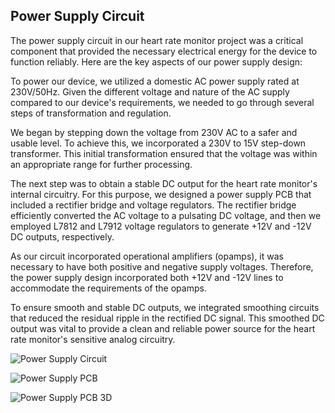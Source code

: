 ## Power Supply Circuit

The power supply circuit in our heart rate monitor project was a critical component that provided the necessary electrical energy for the device to function reliably. Here are the key aspects of our power supply design:

To power our device, we utilized a domestic AC power supply rated at 230V/50Hz. Given the different voltage and nature of the AC supply compared to our device's requirements, we needed to go through several steps of transformation and regulation.

We began by stepping down the voltage from 230V AC to a safer and usable level. To achieve this, we incorporated a 230V to 15V step-down transformer. This initial transformation ensured that the voltage was within an appropriate range for further processing.

The next step was to obtain a stable DC output for the heart rate monitor's internal circuitry. For this purpose, we designed a power supply PCB that included a rectifier bridge and voltage regulators. The rectifier bridge efficiently converted the AC voltage to a pulsating DC voltage, and then we employed L7812 and L7912 voltage regulators to generate +12V and -12V DC outputs, respectively.

As our circuit incorporated operational amplifiers (opamps), it was necessary to have both positive and negative supply voltages. Therefore, the power supply design incorporated both +12V and -12V lines to accommodate the requirements of the opamps.

To ensure smooth and stable DC outputs, we integrated smoothing circuits that reduced the residual ripple in the rectified DC signal. This smoothed DC output was vital to provide a clean and reliable power source for the heart rate monitor's sensitive analog circuitry.

![Power Supply Circuit](https://github.com/RavinduMPK/Heart-Monitor/assets/68577937/2450663c-7d0d-4a42-a042-4cf77d2d5f0d)

![Power Supply PCB](https://github.com/RavinduMPK/Heart-Monitor/assets/68577937/cd4e734a-fa81-4de1-b229-d5bd39dd485c)


![Power Supply PCB 3D](https://github.com/RavinduMPK/Heart-Monitor/assets/68577937/33142b2b-3dd3-4c64-9abd-177890f86390)
